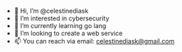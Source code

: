 - 👋 Hi, I’m @celestinediask
- 👀 I’m interested in cybersecurity
- 🌱 I’m currently learning go lang
- 💞️ I’m looking to create a web service
- 📫 You can reach via email: celestinediask@gmail.com

<!---
celestinediask/celestinediask is a ✨ special ✨ repository because its `README.md` (this file) appears on your GitHub profile.
You can click the Preview link to take a look at your changes.
--->
